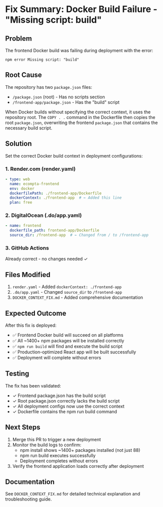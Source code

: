 # Fix Summary: Docker Build Failure - "Missing script: build"

## Problem
The frontend Docker build was failing during deployment with the error:
```
npm error Missing script: "build"
```

## Root Cause
The repository has two `package.json` files:
- `/package.json` (root) - Has no scripts section
- `/frontend-app/package.json` - Has the "build" script

When Docker builds without specifying the correct context, it uses the repository root. The `COPY . .` command in the Dockerfile then copies the root `package.json`, overwriting the frontend `package.json` that contains the necessary build script.

## Solution
Set the correct Docker build context in deployment configurations:

### 1. Render.com (render.yaml)
```yaml
- type: web
  name: ecompta-frontend
  env: docker
  dockerfilePath: ./frontend-app/Dockerfile
  dockerContext: ./frontend-app  # ← Added this line
  plan: free
```

### 2. DigitalOcean (.do/app.yaml)
```yaml
- name: frontend
  dockerfile_path: frontend-app/Dockerfile
  source_dir: /frontend-app  # ← Changed from / to /frontend-app
```

### 3. GitHub Actions
Already correct - no changes needed ✓

## Files Modified
1. `render.yaml` - Added `dockerContext: ./frontend-app`
2. `.do/app.yaml` - Changed `source_dir` to `/frontend-app`
3. `DOCKER_CONTEXT_FIX.md` - Added comprehensive documentation

## Expected Outcome
After this fix is deployed:
- ✅ Frontend Docker build will succeed on all platforms
- ✅ All ~1400+ npm packages will be installed correctly
- ✅ `npm run build` will find and execute the build script
- ✅ Production-optimized React app will be built successfully
- ✅ Deployment will complete without errors

## Testing
The fix has been validated:
- ✓ Frontend package.json has the build script
- ✓ Root package.json correctly lacks the build script
- ✓ All deployment configs now use the correct context
- ✓ Dockerfile contains the npm run build command

## Next Steps
1. Merge this PR to trigger a new deployment
2. Monitor the build logs to confirm:
   - npm install shows ~1400+ packages installed (not just 88)
   - npm run build executes successfully
   - Deployment completes without errors
3. Verify the frontend application loads correctly after deployment

## Documentation
See `DOCKER_CONTEXT_FIX.md` for detailed technical explanation and troubleshooting guide.
